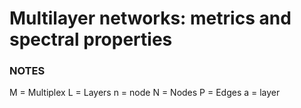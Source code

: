 # Multilayer networks: metrics and spectral properties


### NOTES

M = Multiplex
L = Layers
n = node
N = Nodes
P = Edges
a = layer
